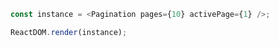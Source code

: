 <!--start-code-->

```js
const instance = <Pagination pages={10} activePage={1} />;

ReactDOM.render(instance);
```

<!--end-code-->
